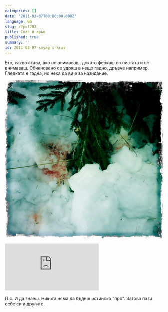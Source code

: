 ```yaml
---
categories: []
date: '2011-03-07T00:00:00.000Z'
language: BG
slug: /?p=1203
title: Сняг и кръв
published: true
summary: ''
id: 2011-03-07-snyag-i-krav
---
```


Ето, какво става, ако не внимаваш, докато феркаш по пистата и не внимаваш. Обикновено се удряш в нещо гадно, дръвче например. Гледката е гадна, но нека да ви е за назидание. 

![](https://raw.githubusercontent.com/kirilchristov/blog_images/main/2011/03/IMG_0469.jpg)

 

<div className="youtube_video"><iframe src="http://www.youtube.com/embed/2GPVK-vqs8E?rel=0" frameborder="0" allowfullscreen></iframe></div>


П.с. И да знаеш. Никога няма да бъдеш истинско "про". Затова пази себе си и другите.

